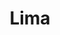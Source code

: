 ---
codehost: https://github.com/lima-vm/lima
logohandle: lima-vmio
sort: limavm
title: Lima
website: https://lima-vm.io/
---